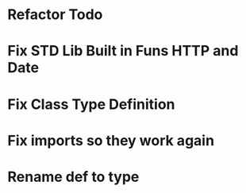# Refactor Todo

# Fix STD Lib Built in Funs HTTP and Date

# Fix Class Type Definition

# Fix imports so they work again 

# Rename def to type